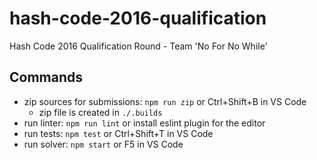 # hash-code-2016-qualification

Hash Code 2016 Qualification Round - Team 'No For No While'

## Commands

- zip sources for submissions: `npm run zip` or Ctrl+Shift+B in VS Code
  - zip file is created in `./.builds`
- run linter: `npm run lint` or install eslint plugin for the editor
- run tests: `npm test` or Ctrl+Shift+T in VS Code
- run solver: `npm start` or F5 in VS Code
